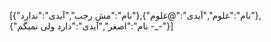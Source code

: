 [{"نام":"مش رجب","آیدی":"ندارد"},{"نام":"غلوم","آیدی":"@غلوم"},{"نام":"اصغر","آیدی":"دارد  ولی نمیگم -_-"}]
